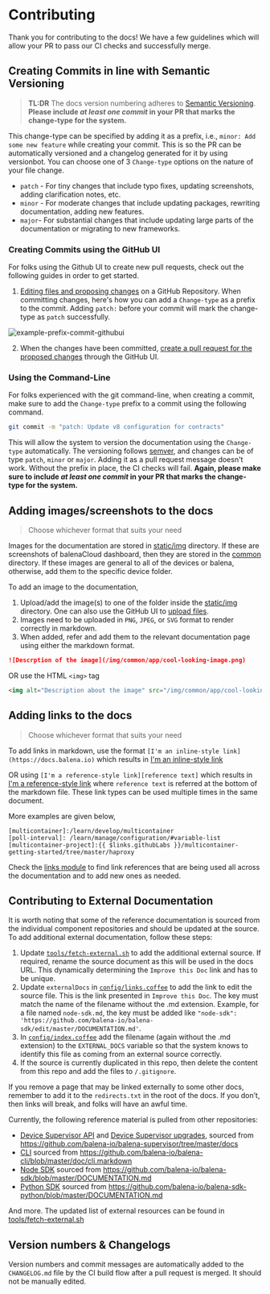 # Contributing

Thank you for contributing to the docs! We have a few guidelines which will allow your PR to pass our CI checks and successfully merge.

## Creating Commits in line with Semantic Versioning

> **TL:DR** The docs version numbering adheres to [Semantic Versioning](http://semver.org/). **Please include *at least one commit* in your PR that marks the change-type for the system.** 

This change-type can be specified by adding it as a prefix, i.e., `minor: Add some new feature` while creating your commit. This is so the PR can be automatically versioned and a changelog generated for it by using versionbot. You can choose one of 3 `Change-type` options on the nature of your file change. 

- `patch` - For tiny changes that include typo fixes, updating screenshots, adding clarification notes, etc.
- `minor` - For moderate changes that include updating packages, rewriting documentation, adding new features.
- `major`- For substantial changes that include updating large parts of the documentation or migrating to new frameworks. 

### Creating Commits using the GitHub UI

For folks using the Github UI to create new pull requests, check out the following guides in order to get started. 

1. [Editing files and proposing changes](https://docs.github.com/en/github/managing-files-in-a-repository/editing-files-in-your-repository) on a GitHub Repository. When committing changes, here's how you can add a `Change-type` as a prefix to the commit. Adding `patch:` before your commit will mark the change-type as `patch` successfully. 

![example-prefix-commit-githubui](https://user-images.githubusercontent.com/22801822/113337642-ac704f00-9345-11eb-9df3-43c07e06c9bf.png)

2. When the changes have been committed, [create a pull request for the proposed changes](https://docs.github.com/en/github/collaborating-with-issues-and-pull-requests/creating-a-pull-request#creating-the-pull-request) through the GitHub UI. 

### Using the Command-Line

For folks experienced with the git command-line, when creating a commit, make sure to add the `Change-type` prefix to a commit using the following command.

```bash
git commit -m "patch: Update v8 configuration for contracts"
```

This will allow the system to version the documentation using the `Change-type` automatically. The versioning follows [semver](https://semver.org/), and changes can be of type `patch`, `minor` or `major`. Adding it as a pull request message doesn't work. Without the prefix in place, the CI checks will fail. **Again, please make sure to include *at least one commit* in your PR that marks the change-type for the system.** 

## Adding images/screenshots to the docs

> Choose whichever format that suits your need

Images for the documentation are stored in [static/img](https://github.com/balena-io/docs/tree/master/static/img) directory. If these are screenshots of balenaCloud dashboard, then they are stored in the [common](https://github.com/balena-io/docs/tree/master/static/img/common) directory. If these images are general to all of the devices or balena, otherwise, add them to the specific device folder.

To add an image to the documentation,

1. Upload/add the image(s) to one of the folder inside the [static/img](https://github.com/balena-io/docs/tree/master/static/img) directory.  One can also use the GitHub UI to [upload files](https://docs.github.com/en/github/managing-files-in-a-repository/adding-a-file-to-a-repository). 
2. Images need to be uploaded in `PNG`, `JPEG`, or `SVG` format to render correctly in markdown. 
3. When added, refer and add them to the relevant documentation page using either the markdown format.

```markdown
![Descrption of the image](/img/common/app/cool-looking-image.png)
```

OR use the HTML `<img>` tag

```html
<img alt="Description about the image" src="/img/common/app/cool-looking-image.png">
```

## Adding links to the docs

> Choose whichever format that suits your need

To add links in markdown, use the format `[I'm an inline-style link](https://docs.balena.io)` which results in [I'm an inline-style link](https://docs.balena.io)

OR using `[I'm a reference-style link][reference text]` which results in [I'm a reference-style link][reference text] where `reference text` is referred at the bottom of the markdown file. These link types can be used multiple times in the same document.

More examples are given below, 

```
[multicontainer]:/learn/develop/multicontainer
[poll-interval]: /learn/manage/configuration/#variable-list
[multicontainer-project]:{{ $links.githubLabs }}/multicontainer-getting-started/tree/master/haproxy
```

Check the [links module](https://github.com/balena-io/docs/blob/master/config/links.coffee) to find link references that are being used all across the documentation and to add new ones as needed. 

## Contributing to External Documentation

It is worth noting that some of the reference documentation is sourced from the individual component repositories and should be updated at the source. 
To add additional external documentation, follow these steps:

1. Update [`tools/fetch-external.sh`](https://github.com/balena-io/docs/blob/master/tools/fetch-external.sh) to add the additional external source. If required, rename the source document as this will be used in the docs URL. This dynamically determining the `Improve this Doc` link and has to be unique. 
2. Update `externalDocs` in [`config/links.coffee`](https://github.com/balena-io/docs/blob/master/config/links.coffee) to add the link to edit the source file. This is the link presented in `Improve this Doc`. The key must match the name of the filename without the .md extension. Example, for a file named `node-sdk.md`, the key must be added like `"node-sdk": 'https://github.com/balena-io/balena-sdk/edit/master/DOCUMENTATION.md'`.
3. In [`config/index.coffee`](https://github.com/balena-io/docs/blob/master/config/index.coffee) add the filename (again without the .md extension) to the `EXTERNAL_DOCS` variable so that the system knows to identify this file as coming from an external source correctly.
4. If the source is currently duplicated in this repo, then delete the content from this repo and add the files to `/.gitignore`.

If you remove a page that may be linked externally to some other docs, remember to add it to the `redirects.txt` in the root of the docs. If you don’t, then links will break, and folks will have an awful time.

Currently, the following reference material is pulled from other repositories:
- [Device Supervisor API](https://www.balena.io/docs/reference/supervisor/supervisor-api/) and [Device Supervisor upgrades](https://www.balena.io/docs/reference/supervisor/supervisor-upgrades), sourced from https://github.com/balena-io/balena-supervisor/tree/master/docs
- [CLI](https://www.balena.io/docs/reference/cli/) sourced from https://github.com/balena-io/balena-cli/blob/master/doc/cli.markdown
- [Node SDK](https://www.balena.io/docs/reference/sdk/node-sdk/) sourced from https://github.com/balena-io/balena-sdk/blob/master/DOCUMENTATION.md
- [Python SDK](https://www.balena.io/docs/reference/sdk/python-sdk/) sourced from https://github.com/balena-io/balena-sdk-python/blob/master/DOCUMENTATION.md

And more. The updated list of external resources can be found in [tools/fetch-external.sh](https://github.com/balena-io/docs/blob/master/tools/fetch-external.sh)  

## Version numbers & Changelogs

Version numbers and commit messages are automatically added to the `CHANGELOG.md` file by the CI build flow after a pull request is merged. It should not be manually edited.

[reference text]: https://balena.io

